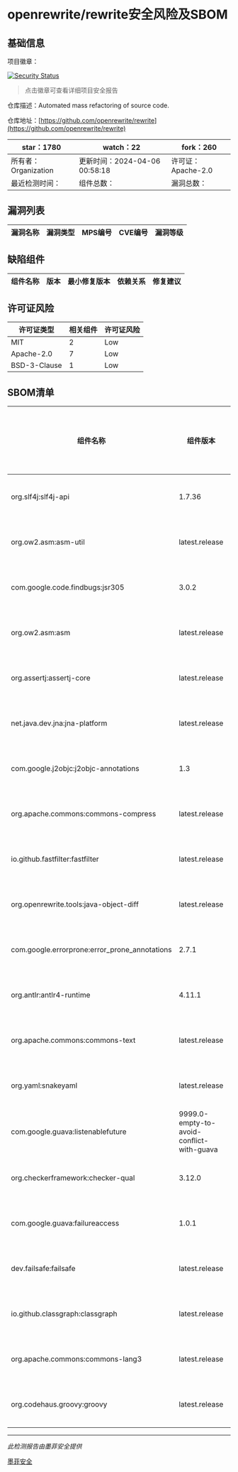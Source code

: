 # openrewrite/rewrite安全风险及SBOM

## 基础信息

项目徽章：

[![Security Status](https://www.murphysec.com/platform3/v31/badge/1776310635469492224.svg)](https://www.murphysec.com/console/report/1733187255903670272/1776310635469492224)

> 点击徽章可查看详细项目安全报告

仓库描述：Automated mass refactoring of source code.

仓库地址：[https://github.com/openrewrite/rewrite](https://github.com/openrewrite/rewrite)

| star：1780 | watch：22 | fork：260 |
| ----------- | -------------- | ------------ |
| 所有者：Organization | 更新时间：2024-04-06 00:58:18 | 许可证：Apache-2.0 |
| 最近检测时间： | 组件总数： | 漏洞总数： |




## 漏洞列表

| 漏洞名称 | 漏洞类型 | MPS编号 | CVE编号 | 漏洞等级 |
| ------- | ------ | ------- | ------ | ----- |





## 缺陷组件

| 组件名称 | 版本 | 最小修复版本 | 依赖关系 | 修复建议 |
| -------- | ---- | ------------ | -------- | -------- |





## 许可证风险

| 许可证类型 | 相关组件 | 许可证风险 |
| ---------- | -------- | ---------- |
|MIT|2|Low|
|Apache-2.0|7|Low|
|BSD-3-Clause|1|Low|




## SBOM清单

| 组件名称 | 组件版本 | 是否直接依赖 | 仓库 |
| -------- | -------- | ------------ | ---- |
|org.slf4j:slf4j-api|1.7.36|直接依赖|maven|
|org.ow2.asm:asm-util|latest.release|直接依赖|maven|
|com.google.code.findbugs:jsr305|3.0.2|直接依赖|maven|
|org.ow2.asm:asm|latest.release|直接依赖|maven|
|org.assertj:assertj-core|latest.release|直接依赖|maven|
|net.java.dev.jna:jna-platform|latest.release|直接依赖|maven|
|com.google.j2objc:j2objc-annotations|1.3|直接依赖|maven|
|org.apache.commons:commons-compress|latest.release|直接依赖|maven|
|io.github.fastfilter:fastfilter|latest.release|直接依赖|maven|
|org.openrewrite.tools:java-object-diff|latest.release|直接依赖|maven|
|com.google.errorprone:error_prone_annotations|2.7.1|直接依赖|maven|
|org.antlr:antlr4-runtime|4.11.1|直接依赖|maven|
|org.apache.commons:commons-text|latest.release|直接依赖|maven|
|org.yaml:snakeyaml|latest.release|直接依赖|maven|
|com.google.guava:listenablefuture|9999.0-empty-to-avoid-conflict-with-guava|直接依赖|maven|
|org.checkerframework:checker-qual|3.12.0|直接依赖|maven|
|com.google.guava:failureaccess|1.0.1|直接依赖|maven|
|dev.failsafe:failsafe|latest.release|直接依赖|maven|
|io.github.classgraph:classgraph|latest.release|直接依赖|maven|
|org.apache.commons:commons-lang3|latest.release|直接依赖|maven|
|org.codehaus.groovy:groovy|latest.release|直接依赖|maven|


------

*此检测报告由墨菲安全提供*

[墨菲安全](www.murphysec.com)